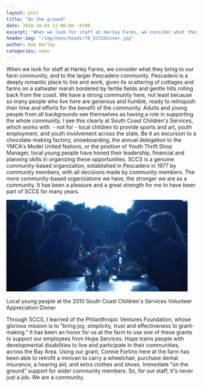 ```yaml
---
layout: post
title: "On the ground"
date: 2010-10-04 12:00:00 -0700
excerpt: "When we look for staff at Harley Farms, we consider what they bring to our farm community, and ..."
header-img: "/img/news/heads/78_SCCSdinner.jpg"
author: Dee Harley
categories: news
---
```

When we look for staff at Harley Farms, we consider what they bring to
our farm community, and to the larger Pescadero community.   Pescadero
is a deeply romantic place to live and work, given its scattering of
cottages and farms on a saltwater marsh bordered by fertile fields and
gentle hills rolling back from the coast. We have a strong community
here, not least because so many people who live here are generous and
humble, ready to relinquish their time and efforts for the benefit of
the community. Adults and young people from all backgrounds see
themselves as having a role in supporting the whole community.   I see
this clearly at South Coast Children's Services, which works with  -
not for - local children to provide sports and art, youth employment,
and youth involvement across the state. Be it an excursion to a
chocolate-making factory, snowboarding, the annual delegation to the
YMCA's Model United Nations, or the position of Youth Thrift Shop
Manager, local young people have honed their leadership, financial and
planning skills in organizing these opportunities.   SCCS is a genuine
community-based organization, established in Pescadero in 1977 by
community members, with all decisions made by community members. The
more community-based organizations we have, the stronger we are as a
community. It has been a pleasure and a great strength for me to have
been part of SCCS for many years.

![image](/img/news/78_SCCSdinner.jpg)

Local young people at the 2010 South Coast Children's Services
Volunteer Appreciation Dinner

Through SCCS, I learned of the Philanthropic Ventures Foundation,
whose glorious mission is to &quot;bring joy, simplicity, trust and
effectiveness to grant-making.&quot; It has been an honor for us at
the farm to use one of these grants to support our employees from Hope
Services. Hope trains people with developmental disabilities to live
and participate in their communities, across the Bay Area. Using our
grant, Connie Fortino here at the farm has been able to retrofit a
minivan to carry a wheelchair, purchase dental insurance, a hearing
aid, and extra clothes and shoes. Immediate &quot;on the ground&quot;
support for wider community members.   So, for our staff, it's never
just a job. We are a community.

